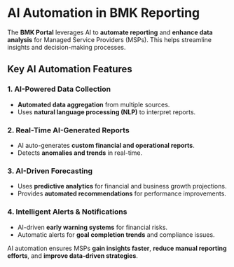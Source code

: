 # AI Automation in BMK Reporting

The **BMK Portal** leverages AI to **automate reporting** and **enhance data analysis** for Managed Service Providers (MSPs). This helps streamline insights and decision-making processes.

## Key AI Automation Features

### 1. AI-Powered Data Collection
- **Automated data aggregation** from multiple sources.
- Uses **natural language processing (NLP)** to interpret reports.

### 2. Real-Time AI-Generated Reports
- AI auto-generates **custom financial and operational reports**.
- Detects **anomalies and trends** in real-time.

### 3. AI-Driven Forecasting
- Uses **predictive analytics** for financial and business growth projections.
- Provides **automated recommendations** for performance improvements.

### 4. Intelligent Alerts & Notifications
- AI-driven **early warning systems** for financial risks.
- Automatic alerts for **goal completion trends** and compliance issues.

AI automation ensures MSPs **gain insights faster**, **reduce manual reporting efforts**, and **improve data-driven strategies**.

